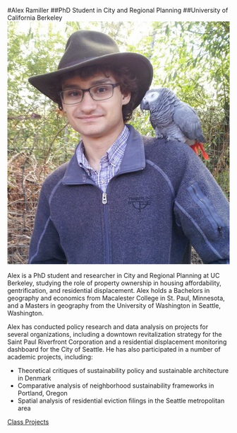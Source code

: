 #Alex Ramiller
##PhD Student in City and Regional Planning
##University of California Berkeley
![Alex Ramiller](Ramiller_Photo.jpg)


Alex is a PhD student and researcher in City and Regional Planning at UC Berkeley, studying the role of property ownership in housing affordability, gentrification, and residential displacement. Alex holds a Bachelors in geography and economics from Macalester College in St. Paul, Minnesota, and a Masters in geography from the University of Washington in Seattle, Washington.

Alex has conducted policy research and data analysis on projects for several organizations, including a downtown revitalization strategy for the Saint Paul Riverfront Corporation and a residential displacement monitoring dashboard for the City of Seattle. He has also participated in a number of academic projects, including:
- Theoretical critiques of sustainability policy and sustainable architecture in Denmark
- Comparative analysis of neighborhood sustainability frameworks in Portland, Oregon
- Spatial analysis of residential eviction filings in the Seattle metropolitan area

[Class Projects](https://alexramiller/github.io/projects)